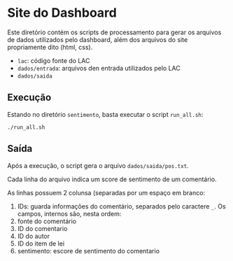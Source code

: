 Site do Dashboard
=================

Este diretório contém os scripts de processamento para gerar os arquivos de dados
utilizados pelo dashboard, além dos arquivos do site propriamente dito (html, css).

- `lac`: código fonte do LAC 
- `dados/entrada`: arquivos den entrada utilizados pelo LAC
- `dados/saida`  

Execução
--------

Estando no diretório `sentimento`, basta executar o script `run_all.sh`:
```
./run_all.sh
```

Saída
-----

Após a execução, o script gera o arquivo `dados/saida/pos.txt`.

Cada linha do arquivo indica um score de sentimento de um comentário.

As linhas possuem 2 colunsa (separadas por um espaço em branco:
1. IDs: guarda informações do comentário, separados pelo caractere `_`. Os campos, internos são, nesta ordem:
  1. fonte do comentário
  2. ID do comentario
  3. ID do autor
  4. ID do item de lei
2. sentimento: escore de sentimento do comentario

